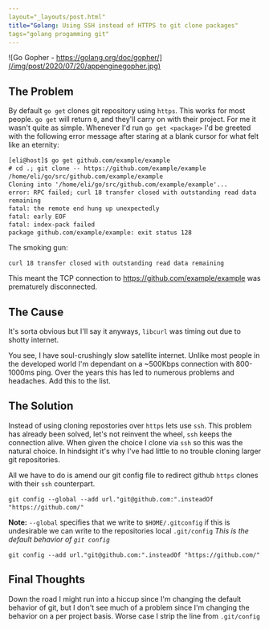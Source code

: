 ```yaml
---
layout="_layouts/post.html"
title="Golang: Using SSH instead of HTTPS to git clone packages"
tags="golang progamming git"
---
```


![Go Gopher - https://golang.org/doc/gopher/](/img/post/2020/07/20/appenginegopher.jpg)

<!--
The Go gopher was designed by Renee French. (http://reneefrench.blogspot.com/)
The design is licensed under the Creative Commons 3.0 Attributions license.
Read this article for more details: https://blog.golang.org/gopher
-->

## The Problem

By default `go get` clones git repository using `https`. This works for most people. `go get` will return `0`, and they'll carry on with their project. For me it wasn't quite as simple. Whenever I'd run `go get <package>` I'd be greeted with the following error message after staring at a blank cursor for what felt like an eternity:

    [eli@host]$ go get github.com/example/example
    # cd .; git clone -- https://github.com/example/example /home/eli/go/src/github.com/example/example
    Cloning into '/home/eli/go/src/github.com/example/example'...
    error: RPC failed; curl 18 transfer closed with outstanding read data remaining
    fatal: the remote end hung up unexpectedly
    fatal: early EOF
    fatal: index-pack failed
    package github.com/example/example: exit status 128


The smoking gun:

    curl 18 transfer closed with outstanding read data remaining
    
This meant the TCP connection to https://github.com/example/example was prematurely disconnected. 

## The Cause

It's sorta obvious but I'll say it anyways, `libcurl` was timing out due to shotty internet. 

You see, I have soul-crushingly slow satellite internet. Unlike most people in the developed world I'm dependant on a ~500Kbps connection with 800-1000ms ping. Over the years this has led to numerous problems and headaches. Add this to the list. 

## The Solution
    
Instead of using cloning repostories over `https` lets use `ssh`. This problem has already been solved, let's not reinvent the wheel, `ssh` keeps the connection alive. When given the choice I clone via `ssh` so this was the natural choice. In hindsight it's why I've had little to no trouble cloning larger git repositories.
    
All we have to do is amend our git config file to redirect github `https` clones with their `ssh` counterpart.

    git config --global --add url."git@github.com:".insteadOf "https://github.com/"

**Note:** `--global` specifies that we write to `$HOME/.gitconfig` if this is undesirable we can write to the repositories local `.git/config` *This is the default behavior of `git config`*

    git config --add url."git@github.com:".insteadOf "https://github.com/"

## Final Thoughts

Down the road I might run into a hiccup since I'm changing the default behavior of git, but I don't see much of a problem since I'm changing the behavior on a per project basis. Worse case I strip the line from `.git/config`
